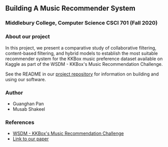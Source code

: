## Building A Music Recommender System
### Middlebury College, Computer Science CSCI 701 (Fall 2020)

### About our project
In this project, we present a comparative study of collaborative filtering, content-based filtering, and hybrid models to establish the most suitable recommender system for the KKBox music preference dataset available on Kaggle as part of the WSDM - KKBox's Music Recommendation Challenge.

See the README in our [project repository](https://github.com/guanghanp/cs701-music-recommender-system) for information on building and using our software.

### Author
- Guanghan Pan
- Musab Shakeel

### References
- [WSDM - KKBox's Music Recommendation Challenge](https://www.kaggle.com/c/kkbox-music-recommendation-challenge/data)
- [Link to our paper]()


